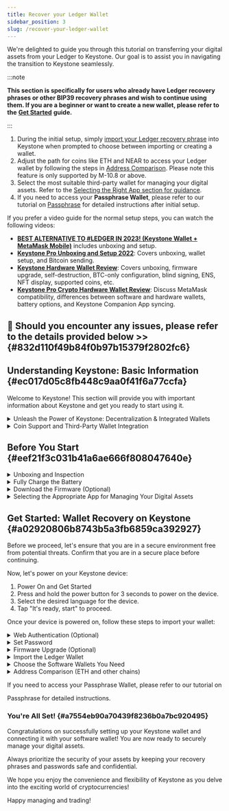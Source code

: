 ```yaml
---
title: Recover your Ledger Wallet
sidebar_position: 3
slug: /recover-your-ledger-wallet
---
```




We're delighted to guide you through this tutorial on transferring your digital assets from your Ledger to Keystone. Our goal is to assist you in navigating the transition to Keystone seamlessly.


:::note


**This section is specifically for users who already have Ledger recovery phrases or other BIP39 recovery phrases and wish to continue using them. If you are a beginner or want to create a new wallet, please refer to the** [**Get Started**](https://support.keyst.one/getting-started/setting-up-keystone-new) **guide.**


:::

1. During the initial setup, simply [import your Ledger recovery phrase](notion://www.notion.so/o/-MVoz_IYFQgJOaCIqOIM/s/rQXQQRT6etffwhkFpfZG/~/changes/214/advanced-features/recovery-phrase/recover-your-ledger-wallet#import-the-ledger-wallet) into Keystone when prompted to choose between importing or creating a wallet.
1. Adjust the path for coins like ETH and NEAR to access your Ledger wallet by following the steps in [Address Comparison](notion://www.notion.so/o/-MVoz_IYFQgJOaCIqOIM/s/rQXQQRT6etffwhkFpfZG/~/changes/214/advanced-features/recovery-phrase/recover-your-ledger-wallet#address-comparison-eth-and-other-chains). Please note this feature is only supported by M-10.8 or above.
1. Select the most suitable third-party wallet for managing your digital assets. Refer to the [Selecting the Right App section for guidance](notion://www.notion.so/o/-MVoz_IYFQgJOaCIqOIM/s/rQXQQRT6etffwhkFpfZG/~/changes/214/advanced-features/recovery-phrase/recover-your-ledger-wallet#selecting-the-appropriate-app-for-managing-your-digital-assets).
1. If you need to access your **Passphrase Wallet**, please refer to our tutorial on [Passphrase](notion://www.notion.so/o/-MVoz_IYFQgJOaCIqOIM/s/rQXQQRT6etffwhkFpfZG/~/changes/214/advanced-features/passphrase) for detailed instructions after initial setup.

If you prefer a video guide for the normal setup steps, you can watch the following videos:

- [**BEST ALTERNATIVE TO #LEDGER IN 2023! (Keystone Wallet + MetaMask Mobile)**](https://www.youtube.com/watch?v=sB3Fh5y2Gho) includes unboxing and setup.
- [**Keystone Pro Unboxing and Setup 2022**](https://www.youtube.com/watch?v=OrTpi8VVGCA): Covers unboxing, wallet setup, and Bitcoin sending.
- [**Keystone Hardware Wallet Review**](https://www.youtube.com/watch?v=FLQ8-pHjzcQ): Covers unboxing, firmware upgrade, self-destruction, BTC-only configuration, blind signing, ENS, NFT display, supported coins, etc.
- [**Keystone Pro Crypto Hardware Wallet Review**](https://www.youtube.com/watch?v=_QfmWQAFxZA): Discuss MetaMask compatibility, differences between software and hardware wallets, battery options, and Keystone Companion App syncing.

## 👏 **Should you encounter any issues, please refer to the details provided below &gt;&gt;** {#832d110f49b84f0b97b15379f2802fc6}


## Understanding Keystone: Basic Information {#ec017d05c8fb448c9aa0f41f6a77ccfa}


Welcome to Keystone! This section will provide you with important information about Keystone and get you ready to start using it.


<details>
  <summary>Unleash the Power of Keystone: Decentralization & Integrated Wallets</summary>


Keystone operates as a decentralized hardware for managing cryptocurrency, presenting numerous benefits compared to conventional all-in-one solutions. It boasts improved security measures and mitigates the risk of single-point failures.


**Keystone encourages diversity in software wallet usage by offering integrations with various options (e.g. MetaMask, Core, BlockWallet, OKX, Keplr, etc.)**, thus giving users an increased level of control and flexibility over their digital assets.


In circumstances where wallet recovery becomes essential, such as when a Keystone device goes missing or is damaged, Keystone supports coin/token recovery through the respective blockchain's official or widely-used software wallets. We adhere to their primary derivation paths.


In contrast, Ledger follows the standard BIP44 derivation path, leading to differences in Keystone and Ledger addresses. Ledger has elaborated on this topic in their own article: [**Understanding Crypto Addresses and Derivation Paths**](https://blog.ledger.com/understanding-crypto-addresses-and-derivation-paths/).


Thus, the primary distinctions are our emphasis on users harnessing third-party software wallets to enrich their experience and lessen reliance, along with our use of distinct derivation paths to create accounts for certain coins/tokens.



  </details>


<details>
  <summary>Coin Support and Third-Party Wallet Integration</summary>


Keystone offers support for a diverse range of digital assets, including popular cryptocurrencies such as BTC, ETH, SOL, NEAR, BNB, POLYGON, APTOS, DOT, KSM, XRP, LTC, DASH, BCH, AR, ATM, and TRON. By default, Keystone displays the main-chain assets, but you can easily add and manage additional tokens through the software wallets.


To stay informed about the latest supported assets and compatible wallets, we recommend visiting the [Keystone website](https://keyst.one/supported-wallets-and-assets) for an up-to-date list.


We are also excited to announce that upcoming support for ADA is in the works. Stay tuned for further updates on this integration.



  </details>


## Before You Start {#eef21f3c031b41a6ae666f808047640e}


<details>
  <summary>Unboxing and Inspection</summary>


⏭️ [Unboxing Video](https://twitter.com/AldridgeFJoseph/status/1598315996225355777?s=20&t=pYzNCZx2NCCRduPmNFp51Q)


After removing the plastic seal from the packaging box, please check if the tamper-evident seals on both sides of the box are intact. Additionally, you can verify the authenticity of your device and prevent supply chain attacks by performing a [Web Authentication](https://keyst.one/authentication) check.


**What's in the BOX**


**Keystone Pro:**

1. Keystone Pro device *1
2. AAA battery case *1
3. Li-Battery *1
4. USB-a to USB-c Charging Cable *1
5. Quick Guide *1
6. Keystone Warranty Card *1
7. Recovery Phrase Backup Card *3

**Keystone Essential:**

1. Keystone Essential device *1
2. AAA battery case *1
3. Quick Guide *1
4. Keystone Warranty Card *1
5. Recovery Phrase Backup Card *3

Take the time to familiarize yourself with the contents of the package and ensure everything is included as mentioned above.


![](./1962087251.png)



  </details>


<details>
  <summary>Fully Charge the Battery</summary>


To ensure your Keystone device is ready for seamless operation, please follow the charging instructions based on the model you have:


**For Keystone Pro:**

- Use a 5V1A or 5V2A USB Type-A adapter to charge your Keystone device.
- The LED indicator will turn from white to yellow, indicating a full charge within approximately 3-4 hours.

**For Keystone Essential:**

- It is recommended to use fresh and non-expired 1.5V AAA rechargeable batteries.
- We suggest using Panasonic AAA rechargeable batteries for optimal performance.
- The brand, quality, and material of the batteries may affect the battery life of the device.

Ensuring a fully charged battery will contribute to a smooth and reliable experience with your Keystone device.



  </details>


<details>
  <summary>Download the Firmware (Optional)</summary>


If you notice any discrepancies between your Ledger and Keystone accounts, it is recommended to update your Keystone firmware to the latest version (M-10.8 or newer). This update will also enable you to change the path to Ledger's format.


To download the latest firmware, please follow these steps:


1. Prepare an SD card with a capacity of less than 512GB (2 or 4GB is sufficient) and format it as FAT32.
2. Visit the official [Keystone Firmware](https://keyst.one/firmware) page to access the download.
3. Extract the downloaded file and copy the "update.zip" file onto the SD card.


Updating the firmware ensures optimal functionality and compatibility with your Keystone device.


For a detailed tutorial on updating the firmware, please refer to the [Firmware Update guide](notion://www.notion.so/o/-MVoz_IYFQgJOaCIqOIM/s/rQXQQRT6etffwhkFpfZG/~/changes/214/getting-started/firmware-upgrading).



  </details>


<details>
  <summary>Selecting the Appropriate App for Managing Your Digital Assets</summary>


To effectively manage your digital assets, it's crucial to pick the right software wallet compatible with your chosen coins, tokens, or chains. Here are some of our recommendations:


**BlueWallet**: Ideal for BTC on mobile devices.


**MetaMask**: Recommended for EVM tokens like ETH, AVAX, and BNB on mobile or as a browser extension.


**Keplr**: Use it as a browser extension for Cosmos Eco.


**Solflare**: Manage SOL and SPL tokens on mobile or as a browser extension.


**Keystone Hardware Wallet**: Download this app for managing BTC, ETH, BCH, BNB, DASH, DOT, LTC, and TON with basic features like send/receive only.


Check out the [”Supported Assets and Wallets”](https://keyst.one/supported-wallets-and-assets) page on Keystone's official website for an exhaustive list of compatible digital assets and software wallets.



  </details>


## Get Started: Wallet Recovery on Keystone {#a02920806b8743b5a3fb6859ca392927}


Before we proceed, let's ensure that you are in a secure environment free from potential threats. Confirm that you are in a secure place before continuing.


Now, let's power on your Keystone device:

1. Power On and Get Started
1. Press and hold the power button for 3 seconds to power on the device.
1. Select the desired language for the device.
1. Tap "It's ready, start" to proceed.

Once your device is powered on, follow these steps to import your wallet:


<details>
  <summary>Web Authentication (Optional)</summary>


Web authentication is a crucial step in verifying the authenticity of your device and protecting against supply chain attacks. To perform web authentication, follow these steps:

1. Go to the Web Authentication page: Visit the official Keystone website and click on "Start Authenticate" on your hardware wallet.
2. Scan the QR code: Use the camera on your Keystone device to scan the QR codes displayed on the official website.
3. Enter and Verify: Enter the verification code provided by your hardware wallet into the official website. If the code matches, your device is secure. If it fails to match, please contact support@keystone.one for assistance.

For more detailed information on web authentication and its role in countering supply chain attacks, you can refer to the blog post titled "Web Authentication: A Counter to Supply Chain Attacks."



  </details>


<details>
  <summary>Set Password</summary>

1. Create a password for your Keystone device that is at least 10 characters long
2. Includes UPPER and lowercase letters


  </details>


<details>
  <summary>Firmware Upgrade (Optional)</summary>


**Download the firmware**

1. Prepare an SD card with a capacity of less than 512GB (2 or 4GB is sufficient) and format it as FAT32.
2. Visit the official Keystone firmware page to access the download.
3. Extract the downloaded file and copy the "update.zip" file onto the SD card.

**Install**

1. Insert the SD card into the Keystone device, ensuring it is properly inserted.
2. Go to "Update Now" on the device to start the firmware upgrade.

For a detailed tutorial on updating the firmware, please refer to the Firmware Update guide.



  </details>


<details>
  <summary>Import the Ledger Wallet</summary>

1. Choose the length of your recovery phrases (12, 18, or 24 words).
2. Enter the seed phrase by typing the first 4 letters, and the device will automatically move to the next input box.
3. Tap [Import Wallet] to proceed.


  </details>


<details>
  <summary>Choose the Software Wallets You Need</summary>


Tap here to learn why the Keystone Companion App is not recommended as a wallet companion, but it is advised to choose one that suits you best.


**Download the App**


Depending on the coins or chains you want to manage, download the corresponding software wallet(s) from the app stores or official websites.


For an up-to-date list of supported assets and wallets, visit the Keystone website.


**Connect/Link Keystone with it**

1. On the Keystone device, navigate to and select the desired software wallet.
2. Use the software wallet to scan the QR code displayed on the Keystone device.


  </details>


<details>
  <summary>Address Comparison (ETH and other chains)</summary>


When transitioning from Ledger to Keystone, it’s important to perform a comparison of addresses, particularly for Ethereum (ETH) and other chains. Keystone’s latest firmware version enables the alteration of the path to match Ledger's format, hence granting access to your Ledger account.


If a change in the derivation path is required, you can achieve it by following these steps:

1. Navigate to the coin/token for which you need to change the path.
2. Click on the triple-dot icon located at the top-right corner.
3. Tap [Change Derivation Path] to access it.

Here is a snippet of some address discrepancies for various chains between Keystone and Ledger:


![](./778945163.png)



  </details>


If you need to access your Passphrase Wallet, please refer to our tutorial on


Passphrase for detailed instructions.


### You're All Set! {#a7554eb90a70439f8236b0a7bc920495}


Congratulations on successfully setting up your Keystone wallet and connecting it with your software wallet! You are now ready to securely manage your digital assets.


Always prioritize the security of your assets by keeping your recovery phrases and passwords safe and confidential.


We hope you enjoy the convenience and flexibility of Keystone as you delve into the exciting world of cryptocurrencies!


Happy managing and trading!

